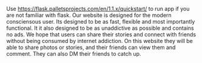 Use https://flask.palletsprojects.com/en/1.1.x/quickstart/ to run app if you are not familiar with flask. 
Our website is designed for the modern consciensous user. Its designed to be as fast, flexible and most importantly functional.
It it also designed to be as unaddictive as possible and contains no ads. We hope that users can share their stories and connect
with friends without being consumed by internet addiction. On this website they will be able to share photos or stories, and their friends
can view them and comment. They can also DM their friends to catch up.
